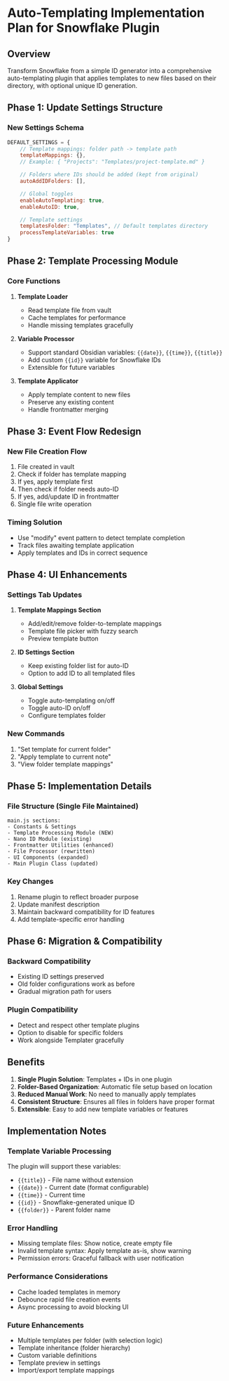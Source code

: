 # Auto-Templating Implementation Plan for Snowflake Plugin

## Overview
Transform Snowflake from a simple ID generator into a comprehensive auto-templating plugin that applies templates to new files based on their directory, with optional unique ID generation.

## Phase 1: Update Settings Structure

### New Settings Schema
```javascript
DEFAULT_SETTINGS = {
    // Template mappings: folder path -> template path
    templateMappings: {},
    // Example: { "Projects": "Templates/project-template.md" }

    // Folders where IDs should be added (kept from original)
    autoAddIDFolders: [],

    // Global toggles
    enableAutoTemplating: true,
    enableAutoID: true,

    // Template settings
    templatesFolder: "Templates", // Default templates directory
    processTemplateVariables: true
}
```

## Phase 2: Template Processing Module

### Core Functions
1. **Template Loader**
   - Read template file from vault
   - Cache templates for performance
   - Handle missing templates gracefully

2. **Variable Processor**
   - Support standard Obsidian variables: `{{date}}`, `{{time}}`, `{{title}}`
   - Add custom `{{id}}` variable for Snowflake IDs
   - Extensible for future variables

3. **Template Applicator**
   - Apply template content to new files
   - Preserve any existing content
   - Handle frontmatter merging

## Phase 3: Event Flow Redesign

### New File Creation Flow
1. File created in vault
2. Check if folder has template mapping
3. If yes, apply template first
4. Then check if folder needs auto-ID
5. If yes, add/update ID in frontmatter
6. Single file write operation

### Timing Solution
- Use "modify" event pattern to detect template completion
- Track files awaiting template application
- Apply templates and IDs in correct sequence

## Phase 4: UI Enhancements

### Settings Tab Updates
1. **Template Mappings Section**
   - Add/edit/remove folder-to-template mappings
   - Template file picker with fuzzy search
   - Preview template button

2. **ID Settings Section**
   - Keep existing folder list for auto-ID
   - Option to add ID to all templated files

3. **Global Settings**
   - Toggle auto-templating on/off
   - Toggle auto-ID on/off
   - Configure templates folder

### New Commands
1. "Set template for current folder"
2. "Apply template to current note"
3. "View folder template mappings"

## Phase 5: Implementation Details

### File Structure (Single File Maintained)
```
main.js sections:
- Constants & Settings
- Template Processing Module (NEW)
- Nano ID Module (existing)
- Frontmatter Utilities (enhanced)
- File Processor (rewritten)
- UI Components (expanded)
- Main Plugin Class (updated)
```

### Key Changes
1. Rename plugin to reflect broader purpose
2. Update manifest description
3. Maintain backward compatibility for ID features
4. Add template-specific error handling

## Phase 6: Migration & Compatibility

### Backward Compatibility
- Existing ID settings preserved
- Old folder configurations work as before
- Gradual migration path for users

### Plugin Compatibility
- Detect and respect other template plugins
- Option to disable for specific folders
- Work alongside Templater gracefully

## Benefits
1. **Single Plugin Solution**: Templates + IDs in one plugin
2. **Folder-Based Organization**: Automatic file setup based on location
3. **Reduced Manual Work**: No need to manually apply templates
4. **Consistent Structure**: Ensures all files in folders have proper format
5. **Extensible**: Easy to add new template variables or features

## Implementation Notes

### Template Variable Processing
The plugin will support these variables:
- `{{title}}` - File name without extension
- `{{date}}` - Current date (format configurable)
- `{{time}}` - Current time
- `{{id}}` - Snowflake-generated unique ID
- `{{folder}}` - Parent folder name

### Error Handling
- Missing template files: Show notice, create empty file
- Invalid template syntax: Apply template as-is, show warning
- Permission errors: Graceful fallback with user notification

### Performance Considerations
- Cache loaded templates in memory
- Debounce rapid file creation events
- Async processing to avoid blocking UI

### Future Enhancements
- Multiple templates per folder (with selection logic)
- Template inheritance (folder hierarchy)
- Custom variable definitions
- Template preview in settings
- Import/export template mappings
